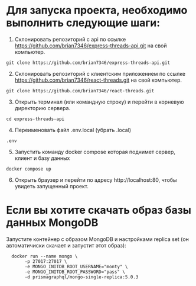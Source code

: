 # Для запуска проекта, необходимо выполнить следующие шаги:

1. Склонировать репозиторий с api по ссылке https://github.com/brian7346/express-threads-api.git на свой компьютер.
```
git clone https://github.com/brian7346/express-threads-api.git
```

2. Склонировать репозиторий с клиентским приложением по ссылке https://github.com/brian7346/react-threads.git на свой компьютер.
```
git clone https://github.com/brian7346/react-threads.git
```

3. Открыть терминал (или командную строку) и перейти в корневую директорию сервера.
```
cd express-threads-api
```

4. Переименовать файл .env.local (убрать .local)
```
.env
```

5. Запустить команду docker compose которая поднимет сервер, клиент и базу данных
```
docker compose up
```

6. Открыть браузер и перейти по адресу http://localhost:80, чтобы увидеть запущенный проект.



# Если вы хотите скачать образ базы данных MongoDB

Запустите контейнер с образом MongoDB и настройками replica set (он автоматичиски скачает и запустит этот образ):

```
  docker run --name mongo \
       -p 27017:27017 \
       -e MONGO_INITDB_ROOT_USERNAME="monty" \
       -e MONGO_INITDB_ROOT_PASSWORD="pass" \
       -d prismagraphql/mongo-single-replica:5.0.3
```
